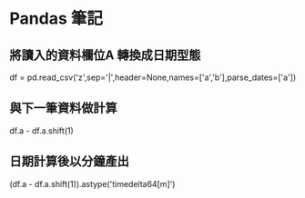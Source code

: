 # Pandas 筆記

## 將讀入的資料欄位A 轉換成日期型態
df = pd.read_csv('z',sep='|',header=None,names=['a','b'],parse_dates=['a'])

## 與下一筆資料做計算
df.a - df.a.shift(1)

## 日期計算後以分鐘產出
(df.a - df.a.shift(1)).astype('timedelta64[m]')
